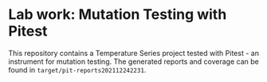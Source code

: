 # Lab work: Mutation Testing with Pitest

This repository contains a Temperature Series project tested with Pitest - an instrument for mutation testing.
The generated reports and coverage can be found in `target/pit-reports202112242231`.
